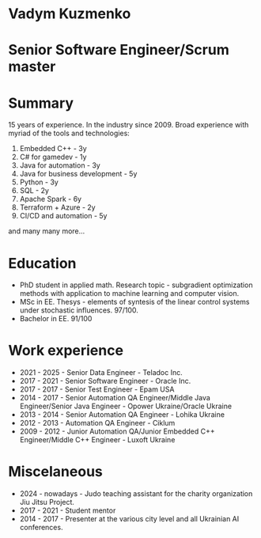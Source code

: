 # Vadym Kuzmenko

# Senior Software Engineer/Scrum master

# Summary
15 years of experience. In the industry since 2009.
Broad experience with myriad of the tools and technologies:
1. Embedded C++ - 3y
2. C# for gamedev - 1y
3. Java for automation - 3y
4. Java for business development - 5y
5. Python - 3y
6. SQL - 2y
7. Apache Spark - 6y
8. Terraform + Azure - 2y
9. CI/CD and automation - 5y

and many many more...

# Education
* PhD student in applied math. Research topic - subgradient optimization methods with application to machine learning and computer vision.
* MSc in EE. Thesys - elements of syntesis of the linear control systems under stochastic influences. 97/100.
* Bachelor in EE. 91/100

# Work experience
* 2021 - 2025 - Senior Data Engineer - Teladoc Inc.
* 2017 - 2021 - Senior Software Engineer - Oracle Inc.
* 2017 - 2017 - Senior Test Engineer - Epam USA
* 2014 - 2017 - Senior Automation QA Engineer/Middle Java Engineer/Senior Java Engineer - Opower Ukraine/Oracle Ukraine
* 2013 - 2014 - Senior Automation QA Engineer - Lohika Ukraine
* 2012 - 2013 - Automation QA Engineer - Ciklum
* 2009 - 2012 - Junior Automation QA/Junior Embedded C++ Engineer/Middle C++ Engineer - Luxoft Ukraine

# Miscelaneous
* 2024 - nowadays - Judo teaching assistant for the charity organization Jiu Jitsu Project.
* 2017 - 2021 - Student mentor
* 2014 - 2017 - Presenter at the various city level and all Ukrainian AI conferences.
